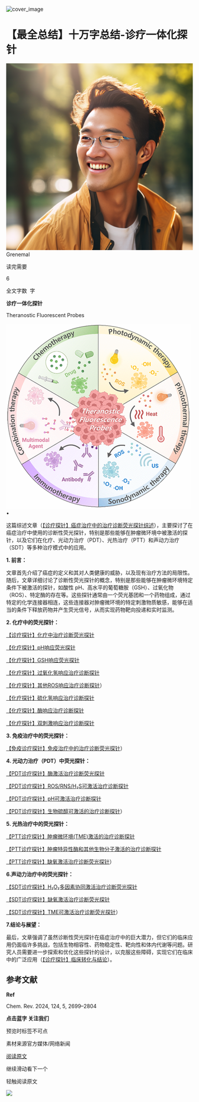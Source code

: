 ﻿![cover_image](https://mmbiz.qpic.cn/mmbiz_jpg/wzBk7nZmzgpIjYQia9ZSbeUklfUwfMzVtn0ibQGSibbp47qmrXZZhvZxsJDeCpUZVP7johUElCpqnTedOgNfDv4kg/0?wx_fmt=jpeg) 

#  【最全总结】十万字总结-诊疗一体化探针 
 


![](../asset/2024-07-06_939368d3681ecfff65894cd08a71854a_0.png)
Grenemal

读完需要

6

全文字数  字

**诊疗一体化探针**

Theranostic Fluorescent Probes




![](../asset/2024-07-06_61ae8a2967b2dd78c33b82934cf141a0_1.gif)
•

这篇综述文章（[【诊疗探针】癌症治疗中的治疗诊断荧光探针综述](http://mp.weixin.qq.com/s?__biz=MzkzOTI1OTMwNg==&amp;mid=2247489349&amp;idx=2&amp;sn=faf34e35a1839fc12ef385fb216b1da2&amp;chksm=c2f2f380f5857a960eb1ecfb89014a58218f0ff4615afc4fe9bd873f0f443da9542875b0e209&amp;scene=21#wechat_redirect)），主要探讨了在癌症治疗中使用的诊断性荧光探针，特别是那些能够在肿瘤微环境中被激活的探针，以及它们在化疗、光动力治疗（PDT）、光热治疗（PTT）和声动力治疗（SDT）等多种治疗模式中的应用。





**1. 前言：**

文章首先介绍了癌症的定义和其对人类健康的威胁，以及现有治疗方法的局限性。随后，文章详细讨论了诊断性荧光探针的概念，特别是那些能够在肿瘤微环境特定条件下被激活的探针，如酸性 pH、高水平的葡萄糖胺（GSH）、过氧化物（ROS）、特定酶的存在等。这些探针通常由一个荧光基团和一个药物组成，通过特定的化学连接器相连，这些连接器对肿瘤微环境的特定刺激物质敏感，能够在适当的条件下释放药物并产生荧光信号，从而实现药物靶向投递和实时监测。

**2. 化疗中的荧光探针：**

[【诊疗探针】化疗中治疗诊断荧光探针](http://mp.weixin.qq.com/s?__biz=MzkzOTI1OTMwNg==&amp;mid=2247489643&amp;idx=1&amp;sn=70ec69305b08ddaa5867920afe77f1cb&amp;chksm=c2f2fcaef58575b8f6be8bb24d731ffcadee7558a8c84ec051d00af52a80d999bb356484270d&amp;scene=21#wechat_redirect)

[【化疗探针】pH响应荧光探针](http://mp.weixin.qq.com/s?__biz=MzkzOTI1OTMwNg==&amp;mid=2247489643&amp;idx=5&amp;sn=47018ab9eeb77520ac1d8d98bb17a818&amp;chksm=c2f2fcaef58575b85058d6e44bf2583c3e6e77dcbfd59ab2efb283680e2ae3fd6fd71578e260&amp;scene=21#wechat_redirect)

[【化疗探针】GSH响应荧光探针](http://mp.weixin.qq.com/s?__biz=MzkzOTI1OTMwNg==&amp;mid=2247489643&amp;idx=6&amp;sn=181703ed4c1751e0142afb8217ae0a3b&amp;chksm=c2f2fcaef58575b8d04e205db643fbfcd1318efbde6aa363555000e82ec48bc49639df9efc21&amp;scene=21#wechat_redirect)

[【化疗探针】过氧化氢响应治疗诊断探针](http://mp.weixin.qq.com/s?__biz=MzkzOTI1OTMwNg==&amp;mid=2247489643&amp;idx=2&amp;sn=9dc46c89efe0bc7c0dc4eb715c0c63a0&amp;chksm=c2f2fcaef58575b86d922dd45daea035fda135a401cf7e422d46f2eb174706f978b399a102eb&amp;scene=21#wechat_redirect)

[【化疗探针】其他ROS响应治疗诊断探针](http://mp.weixin.qq.com/s?__biz=MzkzOTI1OTMwNg==&amp;mid=2247489643&amp;idx=3&amp;sn=495b4f38e44e8702c065aa15949cd0a8&amp;chksm=c2f2fcaef58575b8b5a433198505f042cba1a1fb1195cfda408af8f2c5bce879d98092f1c26c&amp;scene=21#wechat_redirect)）

[【化疗探针】硫化氢响应治疗诊断探针](http://mp.weixin.qq.com/s?__biz=MzkzOTI1OTMwNg==&amp;mid=2247489643&amp;idx=7&amp;sn=029e29ac0c020af453a496630ca812ba&amp;chksm=c2f2fcaef58575b829c6efbe131c5f7662b4694bc4ef314bfa0c8a6012aa78fd34fa00c1e521&amp;scene=21#wechat_redirect)

[【化疗探针】酶响应治疗诊断探针](http://mp.weixin.qq.com/s?__biz=MzkzOTI1OTMwNg==&amp;mid=2247489643&amp;idx=4&amp;sn=082b72c8fcaccfaafb80723e1de67dfe&amp;chksm=c2f2fcaef58575b8f5649b97d6c8e49c4b3dc44423f92b3572287cf99dddba0ad5ef1a08e59d&amp;scene=21#wechat_redirect)

[【化疗探针】双刺激响应治疗诊断探针](http://mp.weixin.qq.com/s?__biz=MzkzOTI1OTMwNg==&amp;mid=2247489643&amp;idx=8&amp;sn=e33a296d77053aff10dacdcb21e81c28&amp;chksm=c2f2fcaef58575b854bcc1fcd522e1c3e1d628ce2fb1b5d46831a46d04b37bf98b489a03852f&amp;scene=21#wechat_redirect)

**3. 免疫治疗中的荧光探针：**

[【免疫诊疗探针】免疫治疗中的治疗诊断荧光探针](http://mp.weixin.qq.com/s?__biz=MzkzOTI1OTMwNg==&amp;mid=2247489673&amp;idx=1&amp;sn=e255f8a833f43db044dfd3acd3c8c1f0&amp;chksm=c2f2fc4cf585755ad18fbf43595f0131e7bf13f1709a1f2961e40ad4fc0e970ca8c8a85c0039&amp;scene=21#wechat_redirect)）

**4. 光动力治疗（PDT）中荧光探针：**

[【PDT诊疗探针】酶激活治疗诊断荧光探针](http://mp.weixin.qq.com/s?__biz=MzkzOTI1OTMwNg==&amp;mid=2247489674&amp;idx=4&amp;sn=3794ca79ccd6f78cea2e7bdc832fb207&amp;chksm=c2f2fc4ff58575593a29a2800a88f4a24e9a8f2e393d8bce7b19407c21756c043c29f4021c2a&amp;scene=21#wechat_redirect)

[【PDT诊疗探针】ROS/RNS/H₂S可激活治疗诊断探针](http://mp.weixin.qq.com/s?__biz=MzkzOTI1OTMwNg==&amp;mid=2247489674&amp;idx=1&amp;sn=e85eeda5ea87f6af2e733dabc040f66e&amp;chksm=c2f2fc4ff58575594e1101818b555279733739ee9dcf2a4a225ed23be2bb832d94f3e0a3eb92&amp;scene=21#wechat_redirect)

[【PDT诊疗探针】pH可激活治疗诊断探针](http://mp.weixin.qq.com/s?__biz=MzkzOTI1OTMwNg==&amp;mid=2247489674&amp;idx=2&amp;sn=50a2de4e62791a3f3b997293c2422600&amp;chksm=c2f2fc4ff58575596565da39e04349e71e6afef4e5da7e47a5e4334c5da62cf3fca3a9e87e1d&amp;scene=21#wechat_redirect)

[【PDT诊疗探针】生物硫醇可激活的治疗诊断探针](http://mp.weixin.qq.com/s?__biz=MzkzOTI1OTMwNg==&amp;mid=2247489674&amp;idx=3&amp;sn=9a42f235801149a77ec38f9869b40d89&amp;chksm=c2f2fc4ff585755980bb7ff17b1ed445a7726464e40ae7a7e031350d7949091af09bcb0d3f5e&amp;scene=21#wechat_redirect)）

**5. 光热治疗中的荧光探针：**

[【PTT诊疗探针】肿瘤微环境(TME)激活的治疗诊断探针](http://mp.weixin.qq.com/s?__biz=MzkzOTI1OTMwNg==&amp;mid=2247489675&amp;idx=1&amp;sn=3195d135353496efd373aaf2fc9c1199&amp;chksm=c2f2fc4ef5857558f2b64086df0af4c7cbb111fae3649ae272babaab47cb08e8daba23a17dd7&amp;scene=21#wechat_redirect)

[【PTT诊疗探针】肿瘤特异性酶和其他生物分子激活的治疗诊断探针](http://mp.weixin.qq.com/s?__biz=MzkzOTI1OTMwNg==&amp;mid=2247489675&amp;idx=2&amp;sn=da5bb9052c4b9d8e34b14d24e99e3db5&amp;chksm=c2f2fc4ef5857558f5c9833630c9971d97760728515497c841562910a3f0d9e865c12565334b&amp;scene=21#wechat_redirect)

[【PTT诊疗探针】缺氧激活治疗诊断荧光探针](http://mp.weixin.qq.com/s?__biz=MzkzOTI1OTMwNg==&amp;mid=2247489675&amp;idx=3&amp;sn=7900fbfa1c2af02351c84fdd6efd95ec&amp;chksm=c2f2fc4ef5857558db074ead52490a19cb4fb72c0f83beb46c4efec219b5dfa819190c6f0d0a&amp;scene=21#wechat_redirect)）

**6.声动力治疗中的荧光探针：**

[【SDT诊疗探针】H₂O₂多因素协同激活治疗诊断荧光探针](http://mp.weixin.qq.com/s?__biz=MzkzOTI1OTMwNg==&amp;mid=2247489676&amp;idx=3&amp;sn=b01b60616125d3f0a4f676f73db1994c&amp;chksm=c2f2fc49f585755faa6faee4f324820aa33701af87cdc97d04ba99512d4b23bbf832ab548a44&amp;scene=21#wechat_redirect)

[【SDT诊疗探针】缺氧激活治疗诊断荧光探针](http://mp.weixin.qq.com/s?__biz=MzkzOTI1OTMwNg==&amp;mid=2247489676&amp;idx=2&amp;sn=0f170291a22b2059bc3134b8028ae957&amp;chksm=c2f2fc49f585755f3d3d4df11ae6bfa653139c905ab0b05ef6be0901ba5687cc493f6a3f3474&amp;scene=21#wechat_redirect)

[【SDT诊疗探针】TME可激活治疗诊断荧光探针](http://mp.weixin.qq.com/s?__biz=MzkzOTI1OTMwNg==&amp;mid=2247489676&amp;idx=1&amp;sn=176817b1459d5455f7332e5fe6744ef5&amp;chksm=c2f2fc49f585755f20da2323ac6d4fdb835898aae7e00be2513785c3a1fc46ac2ae73f111a17&amp;scene=21#wechat_redirect)）

**7.结论与展望：**

最后，文章强调了虽然诊断性荧光探针在癌症治疗中的巨大潜力，但它们的临床应用仍面临许多挑战，包括生物相容性、药物稳定性、靶向性和体内代谢等问题。研究人员需要进一步探索和优化这些探针的设计，以克服这些障碍，实现它们在临床中的广泛应用（[【诊疗探针】临床转化与结论](http://mp.weixin.qq.com/s?__biz=MzkzOTI1OTMwNg==&amp;mid=2247489349&amp;idx=3&amp;sn=590d643e32dae1936c71b880f97c360f&amp;chksm=c2f2f380f5857a968d232a0bb30b2184a047568ce4bb1beb52c2041fbe35a534c61497a33e85&amp;scene=21#wechat_redirect)）。

## **参考文献**

**Ref**

Chem. Rev. 2024, 124, 5, 2699–2804

**点击蓝字 关注我们**

预览时标签不可点

素材来源官方媒体/网络新闻

 [阅读原文](javascript:;) 

  继续滑动看下一个 

 轻触阅读原文 

  ![](http://mmbiz.qpic.cn/mmbiz_png/wzBk7nZmzgq7v9Dg22Sz7VtfIJUOJaRx0AfgRtlrKZzKwOhTlicicAor2tvrgf1LUONnpYH3wKPRRrtL6nCvs0tQ/0?wx_fmt=png)  

